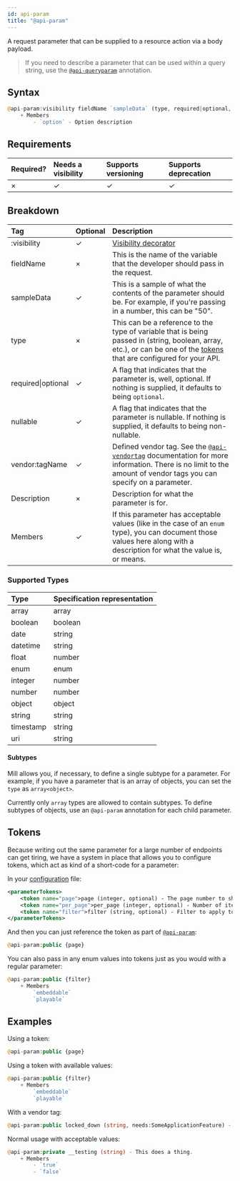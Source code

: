 ```yaml
---
id: api-param
title: "@api-param"
---
```


A request parameter that can be supplied to a resource action via a body payload.

> If you need to describe a parameter that can be used within a query string, use the [`@api-queryparam`](reference-api-queryparam.md) annotation.

## Syntax
```php
@api-param:visibility fieldName `sampleData` (type, required|optional, nullable, vendor:tagName) - Description
    + Members
        - `option` - Option description
```

## Requirements
| Required? | Needs a visibility | Supports versioning | Supports deprecation |
| :--- | :--- | :--- | :--- |
| × | ✓ | ✓ | ✓ |

## Breakdown
| Tag | Optional | Description |
| :--- | :--- | :--- |
| :visibility | ✓ | [Visibility decorator](reference-visibility.md) |
| fieldName | × | This is the name of the variable that the developer should pass in the request. |
| sampleData | ✓ | This is a sample of what the contents of the parameter should be. For example, if you're passing in a number, this can be "50". |
| type | × | This can be a reference to the type of variable that is being passed in (string, boolean, array, etc.), or can be one of the [tokens](#tokens) that are configured for your API. |
| required&vert;optional | ✓ | A flag that indicates that the parameter is, well, optional. If nothing is supplied, it defaults to being `optional`. |
| nullable | ✓ | A flag that indicates that the parameter is nullable. If nothing is supplied, it defaults to being non-nullable. |
| vendor:tagName | ✓ | Defined vendor tag. See the [`@api-vendortag`](reference-api-vendortag.md) documentation for more information. There is no limit to the amount of vendor tags you can specify on a parameter. |
| Description | × | Description for what the parameter is for. |
| Members | ✓ | If this parameter has acceptable values (like in the case of an `enum` type), you can document those values here along with a description for what the value is, or means. |

### Supported Types
| Type | Specification representation |
| :--- | :--- |
| array | array |
| boolean | boolean |
| date | string |
| datetime | string |
| float | number |
| enum | enum |
| integer | number |
| number | number |
| object | object |
| string | string |
| timestamp | string |
| uri | string |

#### Subtypes
Mill allows you, if necessary, to define a single subtype for a parameter. For example, if you have a parameter that is an array of objects, you can set the `type` as `array<object>`.

Currently only `array` types are allowed to contain subtypes. To define subtypes of objects, use an `@api-param` annotation for each child parameter.

## Tokens
Because writing out the same parameter for a large number of endpoints can get tiring, we have a system in place that allows you to configure tokens, which act as kind of a short-code for a parameter:

In your [configuration](configuration.md) file:

```xml
<parameterTokens>
    <token name="page">page (integer, optional) - The page number to show.</token>
    <token name="per_page">per_page (integer, optional) - Number of items to show on each page. Max 100.</token>
    <token name="filter">filter (string, optional) - Filter to apply to the results.</token>
</parameterTokens>
```

And then you can just reference the token as part of [`@api-param`](reference-api-param.md):

```php
@api-param:public {page}
```

You can also pass in any enum values into tokens just as you would with a regular parameter:

```php
@api-param:public {filter}
    + Members
        `embeddable`
        `playable`
```

## Examples
Using a token:

```php
@api-param:public {page}
```

Using a token with available values:

```php
@api-param:public {filter}
    + Members
        `embeddable`
        `playable`
```

With a vendor tag:

```php
@api-param:public locked_down (string, needs:SomeApplicationFeature) - This is a cool thing.
```

Normal usage with acceptable values:

```php
@api-param:private __testing (string) - This does a thing.
    + Members
        - `true`
        - `false`
```
